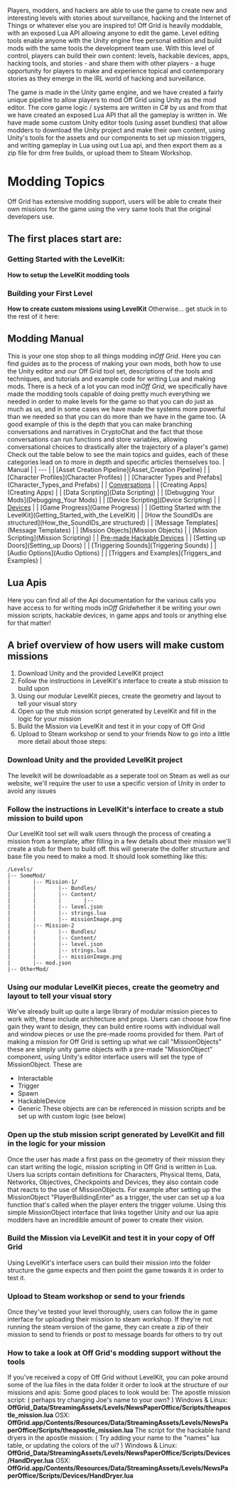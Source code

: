 Players, modders, and hackers are able to use the game to create new and interesting levels with stories about surveillance, hacking and the Internet of Things or whatever else you are inspired to!  Off Grid is heavily moddable, with an exposed Lua API allowing anyone to edit the game.  Level editing tools enable anyone with the  Unity engine free personal edition and build mods with the same tools the development team use.  With this level of control, players can build their own content:  levels, hackable devices, apps, hacking tools, and stories - and share them with other players - a huge opportunity for players to make and experience topical and contemporary stories as they emerge in the IRL world of hacking and surveillance.


The game is made in the Unity game engine, and we have created a fairly unique pipeline to allow players to mod Off Grid using Unity as the mod editor.  The core game logic / systems are written in C# by us and from that we have created an exposed Lua API that all the gameplay is written in.  We have made some custom Unity editor tools (using asset bundles) that allow modders to download the Unity project and make their own content, using Unity's tools for the assets and our components to set up mission triggers, and writing gameplay in Lua using out Lua api, and then export them as a zip file for drm free builds, or upload them to Steam Workshop.

# Modding Topics
Off Grid has extensive modding support, users will be able to create their own missions for the game using the very same tools that the original developers use.
## The first places start are:
### Getting Started with the LevelKit:
**How to setup the LevelKit modding tools**
### Building your First Level
**How to create custom missions using LevelKit**
Otherwise... get stuck in to the rest of it here:
## Modding Manual
This is your one stop shop to all things modding in*Off Grid*. Here you can find guides as to the process of making your own mods, both how to use the Unity editor and our Off Grid tool set, descriptions of the tools and techniques, and tutorials and example code for writing Lua and making mods.
There is a heck of a lot you can mod in*Off Grid*, we specifically have made the modding tools capable of doing pretty much everything we needed in order to make levels for the game so that you can do just as much as us, and in some cases we have made the systems more powerful than we needed so that you can do more than we have in the game too.
(A good example of this is the depth that you can make branching conversations and narratives in CryptoChat and the fact that those conversations can run functions and store variables, allowing conversational choices to drastically alter the trajectory of a player's game)
Check out the table below to see the main topics and guides, each of these categories lead on to more in depth and specific articles themselves too.
| Manual |
| --- |
| [Asset Creation Pipeline](Asset_Creation Pipeline) |
| [Character Profiles](Character Profiles) |
| [Character Types and Prefabs](Character_Types_and Prefabs) |
| [Conversations](Conversations) |
| [Creating Apps](Creating Apps) |
| [Data Scripting](Data Scripting) |
| [Debugging Your Mods](Debugging_Your Mods) |
| [Device Scripting](Device Scripting) |
| [Devices](content/Modding/Devices.md) |
| [Game Progress](Game Progress) |
| [Getting Started with the LevelKit](Getting_Started_with_the LevelKit) |
| [How the SoundIDs are structured](How_the_SoundIDs_are structured) |
| [Message Templates](Message Templates) |
| [Mission Objects](Mission Objects) |
| [Mission Scripting](Mission Scripting) |
| [Pre-made Hackable Devices](Pre-made_Hackable_Devices) |
| [Setting up Doors](Setting_up Doors) |
| [Triggering Sounds](Triggering Sounds) |
| [Audio Options](Audio Options) |
| [Triggers and Examples](Triggers_and Examples) |
## Lua Apis
Here you can find all of the Api documentation for the various calls you have access to for writing mods in*Off Grid*whether it be writing your own mission scripts, hackable devices, in game apps and tools or anything else for that matter!
## A brief overview of how users will make custom missions
1. Download Unity and the provided LevelKit project
2. Follow the instructions in LevelKit's interface to create a stub mission to build upon
3. Using our modular LevelKit pieces, create the geometry and layout to tell your visual story
4. Open up the stub mission script generated by LevelKit and fill in the logic for your mission
5. Build the Mission via LevelKit and test it in your copy of Off Grid
6. Upload to Steam workshop or send to your friends
Now to go into a little more detail about those steps:
### Download Unity and the provided LevelKit project
The levelkit will be downloadable as a seperate tool on Steam as well as our website, we'll require the user to use a specific version of Unity in order to avoid any issues
### Follow the instructions in LevelKit's interface to create a stub mission to build upon
Our LevelKit tool set will walk users through the process of creating a mission from a template, after filling in a few details about their mission we'll create a stub for them to build off. this will generate the dolfer structure and base file you need to make a mod. It should look something like this:
```
/Levels/
|-- SomeMod/
|       |-- Mission-1/
|       |       |-- Bundles/
|       |       |-- Content/
|       |       |       |-- 
|       |       |-- level.json
|       |       |-- strings.lua
|       |       |-- missionImage.png
|       |-- Mission-2
|       |       |-- Bundles/
|       |       |-- Content/
|       |       |-- level.json
|       |       |-- strings.lua
|       |       |-- missionImage.png
|       |-- mod.json
|-- OtherMod/
```
### Using our modular LevelKit pieces, create the geometry and layout to tell your visual story
We've already built up quite a large library of modular mission pieces to work with, these include architecture and props.
Users can choose how fine gain they want to design, they can build entire rooms with individual wall and window pieces or use the pre-made rooms provided for them.
Part of making a mission for Off Grid is setting up what we call "MissionObjects" these are simply unity game objects with a pre-made "MissionObject" component, using Unity's editor interface users will set the type of MissionObject.
These are
* Interactable
* Trigger
* Spawn
* HackableDevice
* Generic
These objects are can be referenced in mission scripts and be set up with custom logic (see below)
### Open up the stub mission script generated by LevelKit and fill in the logic for your mission
Once the user has made a first pass on the geometry of their mission they can start writing the logic, mission scripting in Off Grid is written in Lua.
Users lua scripts contain definitions for Characters, Physical Items, Data, Networks, Objectives, Checkpoints and Devices, they also contain code that reacts to the use of MissionObjects.
For example after setting up the MissionObject "PlayerBuildingEnter" as a trigger, the user can set up a lua function that's called when the player enters the trigger volume.
Using this simple MissionObject interface that links together Unity and our lua apis modders have an incredible amount of power to create their vision.
### Build the Mission via LevelKit and test it in your copy of Off Grid
Using LevelKit's interface users can build their mission into the folder structure the game expects and then point the game towards it in order to test it.
### Upload to Steam workshop or send to your friends
Once they've tested your level thoroughly, users can follow the in game interface for uploading their mission to steam workshop.
If they're not running the steam version of the game, they can create a zip of their mission to send to friends or post to message boards for others to try out
### How to take a look at Off Grid's modding support without the tools
If you've received a copy of Off Grid without LevelKit, you can poke around some of the lua files in the data folder it order to look at the structure of our missions and apis:
Some good places to look would be:
The apostle mission script: ( perhaps try changing Joe's name to your own? )
Windows & Linux: **OffGrid_Data/StreamingAssets/Levels/NewsPaperOffice/Scripts/theapostle_mission.lua**
OSX: **OffGrid.app/Contents/Resources/Data/StreamingAssets/Levels/NewsPaperOffice/Scripts/theapostle_mission.lua**
The script for the hackable hand dryers in the apostle mission: ( Try adding your name to the "names" lua table, or updating the colors of the ui? )
Windows & Linux: **OffGrid_Data/StreamingAssets/Levels/NewsPaperOffice/Scripts/Devices/HandDryer.lua**
OSX: **OffGrid.app/Contents/Resources/Data/StreamingAssets/Levels/NewsPaperOffice/Scripts/Devices/HandDryer.lua**